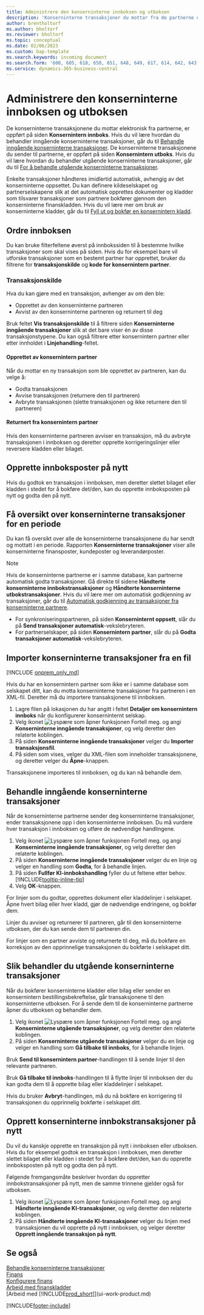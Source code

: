 ```yaml
---
title: Administrere den konserninterne innboksen og utboksen
description: 'Konserninterne transaksjoner du mottar fra de partnerne dine, er oppført i den konserninterne innboksen der du behandler dem manuelt eller automatisk.'
author: brentholtorf
ms.author: bholtorf
ms.reviewer: bholtorf
ms.topic: conceptual
ms.date: 02/06/2023
ms.custom: bap-template
ms.search.keywords: incoming document
ms.search.form: '600, 605, 618, 650, 651, 648, 649, 617, 614, 642, 643, 640, 641, 613, 616, 646, 647, 644, 645, 615, 619, 612, 638, 639, 636, 637, 611'
ms.service: dynamics-365-business-central
---
```

# Administrere den konserninterne innboksen og utboksen

De konserninterne transaksjonene du mottar elektronisk fra partnerne, er oppført på siden **Konsernintern innboks**. Hvis du vil lære hvordan du behandler inngående konserninterne transaksjoner, går du til [Behandle inngående konserninterne transaksjoner](#process-incoming-intercompany-transactions). De konserninterne transaksjonene du sender til partnerne, er oppført på siden **Konsernintern utboks**. Hvis du vil lære hvordan du behandler utgående konserninterne transaksjoner, går du til [For å behandle utgående konserninterne transaksjoner](#to-process-outgoing-intercompany-transactions).

Enkelte transaksjoner håndteres imidlertid automatisk, avhengig av det konserninterne oppsettet. Du kan definere kildeselskapet og partnerselskapene slik at det automatisk opprettes dokumenter og kladder som tilsvarer transaksjoner som partnere bokfører gjennom den konserninterne finanskladden. Hvis du vil lære mer om bruk av konserninterne kladder, går du til [Fyll ut og bokfør en konsernintern kladd](intercompany-how-work-documents-journals.md#fill-in-and-post-an-intercompany-journal).  

## Ordre innboksen  

Du kan bruke filterfeltene øverst på innbokssiden til å bestemme hvilke transaksjoner som skal vises på siden. Hvis du for eksempel bare vil utforske transaksjoner som en bestemt partner har opprettet, bruker du filtrene for **transaksjonskilde** og **kode for konsernintern partner**.  

### Transaksjonskilde  

Hva du kan gjøre med en transaksjon, avhenger av om den ble:  

* Opprettet av den konserninterne partneren  
* Avvist av den konserninterne partneren og returnert til deg  

Bruk feltet **Vis transaksjonskilde** til å filtrere siden **Konserninterne inngående transaksjoner** slik at det bare viser én av disse transaksjonstypene. Du kan også filtrere etter konsernintern partner eller etter innholdet i **Linjehandling**-feltet.  

#### Opprettet av konsernintern partner  

 Når du mottar en ny transaksjon som ble opprettet av partneren, kan du velge å:

* Godta transaksjonen  
* Avvise transaksjonen (returnere den til partneren)  
* Avbryte transaksjonen (slette transaksjonen og ikke returnere den til partneren)  

#### Returnert fra konsernintern partner  

Hvis den konserninterne partneren avviser en transaksjon, må du avbryte transaksjonen i innboksen og deretter opprette korrigeringslinjer eller reversere kladden eller bilaget.  

## Opprette innboksposter på nytt  

Hvis du godtok en transaksjon i innboksen, men deretter slettet bilaget eller kladden i stedet for å bokføre det/den, kan du opprette innboksposten på nytt og godta den på nytt.  

## Få oversikt over konserninterne transaksjoner for en periode  

Du kan få oversikt over alle de konserninterne transaksjonene du har sendt og mottatt i en periode. Rapporten **Konserninterne transaksjoner** viser alle konserninterne finansposter, kundeposter og leverandørposter.

> [!NOTE]  
> Hvis de konserninterne partnerne er i samme database, kan partnerne automatisk godta transaksjoner. Gå direkte til sidene **Håndterte konserninterne innbokstransaksjoner** og **Håndterte konserninterne utbokstransaksjoner**. Hvis du vil lære mer om automatisk godkjenning av transaksjoner, går du til [Automatisk godkjenning av transaksjoner fra konserninterne partnere](intercompany-how-setup.md#auto-accept-transactions-from-intercompany-partners).  
>
> * For synkroniseringspartneren, på siden **Konserninternt oppsett**, slår du på **Send transaksjoner automatisk**-vekslebryteren.
> * For partnerselskaper, på siden **Konsernintern partner**, slår du på **Godta transaksjoner automatisk**-vekslebryteren.  

## Importer konserninterne transaksjoner fra en fil

[!INCLUDE [onprem_only_md](includes/onprem_only_md.md)]

Hvis du har en konsernintern partner som ikke er i samme database som selskapet ditt, kan du motta konserninterne transaksjoner fra partneren i en XML-fil. Deretter må du importere transaksjonene til innboksen.  

1. Lagre filen på lokasjonen du har angitt i feltet **Detaljer om konsernintern innboks** når du konfigurerer konserninternt selskap.  
2. Velg ikonet ![Lyspære som åpner funksjonen Fortell meg.](media/ui-search/search_small.png "Fortell hva du vil gjøre") og angi **Konserninterne inngående transaksjoner**, og velg deretter den relaterte koblingen.
3. På siden **Konserninterne inngående transaksjoner** velger du **Importer transaksjonsfil**.  
4. På siden som vises, velger du XML-filen som inneholder transaksjonene, og deretter velger du **Åpne**-knappen.  

Transaksjonene importeres til innboksen, og du kan nå behandle dem.

## Behandle inngående konserninterne transaksjoner  

Når de konserninterne partnerne sender deg konserninterne transaksjoner, ender transaksjonene opp i den konserninterne innboksen. Du må vurdere hver transaksjon i innboksen og utføre de nødvendige handlingene.  

1. Velg ikonet ![Lyspære som åpner funksjonen Fortell meg.](media/ui-search/search_small.png "Fortell hva du vil gjøre") og angi **Konserninterne inngående transaksjoner**, og velg deretter den relaterte koblingen.  
2. På siden **Konserninterne inngående transaksjoner** velger du en linje og velger en handling som **Godta**, for å behandle linjen.
3. På siden **Fullfør KI-innbokshandling** fyller du ut feltene etter behov. [!INCLUDE[tooltip-inline-tip](includes/tooltip-inline-tip_md.md)]
4. Velg **OK**-knappen.  

For linjer som du godtar, opprettes dokument eller kladdelinjer i selskapet. Åpne hvert bilag eller hver kladd, gjør de nødvendige endringene, og bokfør dem.  

Linjer du avviser og returnerer til partneren, går til den konserninterne utboksen, der du kan sende dem til partneren din.

For linjer som en partner avviste og returnerte til deg, må du bokføre en korreksjon av den opprinnelige transaksjonen du bokførte i selskapet ditt.

## Slik behandler du utgående konserninterne transaksjoner  

Når du bokfører konserninterne kladder eller bilag eller sender en konsernintern bestillingsbekreftelse, går transaksjonene til den konserninterne utboksen. For å sende dem til de konserninterne partnerne åpner du utboksen og behandler dem.  

1. Velg ikonet ![Lyspære som åpner funksjonen Fortell meg.](media/ui-search/search_small.png "Fortell hva du vil gjøre") og angi **Konserninterne utgående transaksjoner**, og velg deretter den relaterte koblingen.  
2. På siden **Konserninterne utgående transaksjoner** velger du en linje og velger en handling som **Gå tilbake til innboks**, for å behandle linjen.

Bruk **Send til konsernintern partner**-handlingen til å sende linjer til den relevante partneren.

Bruk **Gå tilbake til innboks**-handlingen til å flytte linjer til innboksen der du kan godta dem til å opprette bilag eller kladdelinjer i selskapet.  

Hvis du bruker **Avbryt**-handlingen, må du nå bokføre en korrigering til transaksjonen du opprinnelig bokførte i selskapet ditt.  

## Opprett konserninterne innbokstransaksjoner på nytt  

Du vil du kanskje opprette en transaksjon på nytt i innboksen eller utboksen. Hvis du for eksempel godtok en transaksjon i innboksen, men deretter slettet bilaget eller kladden i stedet for å bokføre det/den, kan du opprette innboksposten på nytt og godta den på nytt.  

Følgende fremgangsmåte beskriver hvordan du oppretter innbokstransaksjoner på nytt, men de samme trinnene gjelder også for utboksen.

1. Velg ikonet ![Lyspære som åpner funksjonen Fortell meg.](media/ui-search/search_small.png "Fortell hva du vil gjøre") og angi **Håndterte inngående KI-transaksjoner**, og velg deretter den relaterte koblingen.  
2. På siden **Håndterte inngående KI-transaksjoner** velger du linjen med transaksjonen du vil opprette på nytt i innboksen, og velger deretter **Opprett inngående transaksjon på nytt**.  

## Se også

[Behandle konserninterne transaksjoner](intercompany-manage.md)  
[Finans](finance.md)  
[Konfigurere finans](finance-setup-finance.md)  
[Arbeid med finanskladder](ui-work-general-journals.md)  
[Arbeid med [!INCLUDE[prod_short](includes/prod_short.md)]](ui-work-product.md)


[!INCLUDE[footer-include](includes/footer-banner.md)]
